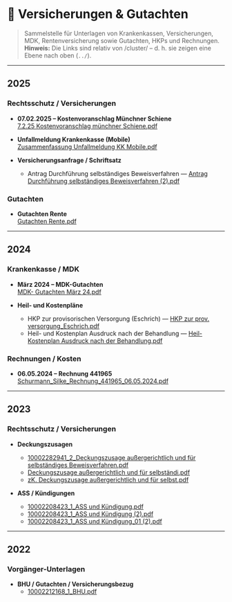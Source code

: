 # 📑 Versicherungen & Gutachten

> Sammelstelle für Unterlagen von Krankenkassen, Versicherungen, MDK, Rentenversicherung sowie Gutachten, HKPs und Rechnungen.  
> **Hinweis:** Die Links sind relativ von /cluster/ – d. h. sie zeigen eine Ebene nach oben (`../`).  

---

## 2025

### Rechtsschutz / Versicherungen
- **07.02.2025 – Kostenvoranschlag Münchner Schiene**  
  [7.2.25 Kostenvoranschlag münchner Schiene.pdf](../7.2.25%20Kostenvoranschlag%20m%C3%BCnchner%20Schiene.pdf)

- **Unfallmeldung Krankenkasse (Mobile)**  
  [Zusammenfassung Unfallmeldung KK Mobile.pdf](../Zusammenfassung%20Unfallmeldung%20KK%20Mobile.pdf)

- **Versicherungsanfrage / Schriftsatz**  
  - Antrag Durchführung selbständiges Beweisverfahren — [Antrag Durchführung selbständiges Beweisverfahren (2).pdf](../Antrag%20Durchführung%20selbständiges%20Beweisverfahren%20(2).pdf)  

### Gutachten
- **Gutachten Rente**  
  [Gutachten Rente.pdf](../Gutachten%20Rente.pdf)

---

## 2024

### Krankenkasse / MDK
- **März 2024 – MDK-Gutachten**  
  [MDK- Gutachten März 24.pdf](../MDK-%20Gutachten%20M%C3%A4rz%2024.pdf)

- **Heil- und Kostenpläne**  
  - HKP zur provisorischen Versorgung (Eschrich) — [HKP zur prov. versorgung_Eschrich.pdf](../HKP%20zur%20prov.%20versorgung_Eschrich.pdf)  
  - Heil- und Kostenplan Ausdruck nach der Behandlung — [Heil-Kostenplan Ausdruck nach der Behandlung.pdf](../Heil-Kostenplan%20Ausdruck%20nach%20der%20Behandlung.pdf)

### Rechnungen / Kosten
- **06.05.2024 – Rechnung 441965**  
  [Schurmann_Silke_Rechnung_441965_06.05.2024.pdf](../Schurmann_Silke_Rechnung_441965_06.05.2024.pdf)

---

## 2023

### Rechtsschutz / Versicherungen
- **Deckungszusagen**  
  - [10002282941_2_Deckungszusage außergerichtlich und für selbständiges Beweisverfahren.pdf](../10002282941_2_Deckungszusage%20au%C3%9Fergerichtlich%20und%20f%C3%BCr%20selbst%C3%A4ndiges%20Beweisverfahren.pdf)  
  - [Deckungszusage außergerichtlich und für selbständi.pdf](../Deckungszusage%20au%C3%9Fergerichtlich%20und%20f%C3%BCr%20selbst%C3%A4ndi.pdf)  
  - [zK. Deckungszusage außergerichtlich und für selbst.pdf](../zK.%20Deckungszusage%20au%C3%9Fergerichtlich%20und%20f%C3%BCr%20selbst.pdf)

- **ASS / Kündigungen**  
  - [10002208423_1_ASS und Kündigung.pdf](../10002208423_1_ASS%20und%20K%C3%BCndigung.pdf)  
  - [10002208423_1_ASS und Kündigung (2).pdf](../10002208423_1_ASS%20und%20K%C3%BCndigung%20(2).pdf)  
  - [10002208423_1_ASS und Kündigung_01 (2).pdf](../10002208423_1_ASS%20und%20K%C3%BCndigung_01%20(2).pdf)

---

## 2022

### Vorgänger-Unterlagen
- **BHU / Gutachten / Versicherungsbezug**  
  - [10002212168_1_BHU.pdf](../10002212168_1_BHU.pdf)

